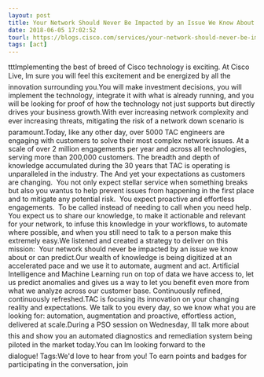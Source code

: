 ```yaml
---
layout: post
title: Your Network Should Never Be Impacted by an Issue We Know About
date: 2018-06-05 17:02:52
tourl: https://blogs.cisco.com/services/your-network-should-never-be-impacted-by-an-issue-we-know-about
tags: [act]
---
```

tttImplementing the best of breed of Cisco technology is exciting. At Cisco Live, Im sure you will feel this excitement and be energized by all the innovation surrounding you.You will make investment decisions, you will implement the technology, integrate it with what is already running, and you will be looking for proof of how the technology not just supports but directly drives your business growth.With ever increasing network complexity and ever increasing threats, mitigating the risk of a network down scenario is paramount.Today, like any other day, over 5000 TAC engineers are engaging with customers to solve their most complex network issues. At a scale of over 2 million engagements per year and across all technologies, serving more than 200,000 customers. The breadth and depth of knowledge accumulated during the 30 years that TAC is operating is unparalleled in the industry. The And yet your expectations as customers are changing.  You not only expect stellar service when something breaks but also you wantus to help prevent issues from happening in the first place and to mitigate any potential risk.  You expect proactive and effortless engagements.  To be called instead of needing to call when you need help.  You expect us to share our knowledge, to make it actionable and relevant for your network, to infuse this knowledge in your workflows, to automate where possible, and when you still need to talk to a person make this extremely easy.We listened and created a strategy to deliver on this mission:  Your network should never be impacted by an issue we know about or can predict.Our wealth of knowledge is being digitized at an accelerated pace and we use it to automate, augment and act. Artificial Intelligence and Machine Learning run on top of data we have access to, let us predict anomalies and gives us a way to let you benefit even more from what we analyze across our customer base. Continuously refined, continuously refreshed.TAC is focusing its innovation on your changing reality and expectations. We talk to you every day, so we know what you are looking for: automation, augmentation and proactive, effortless action, delivered at scale.During a PSO session on Wednesday, Ill talk more about this and show you an automated diagnostics and remediation system being piloted in the market today.You can Im looking forward to the dialogue! Tags:We'd love to hear from you! To earn points and badges for participating in the conversation, join 